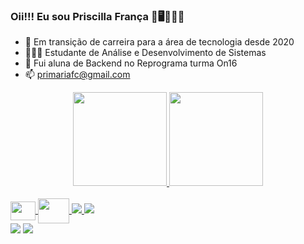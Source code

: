 ### Oii!!! Eu sou Priscilla França 👋🖥️🙋🏻‍♀️

 - 🚀 Em transição de carreira para a área de tecnologia desde 2020
 - 👩🏻‍💻 Estudante de Análise e Desenvolvimento de Sistemas
 - 🌱 Fui aluna de Backend no Reprograma turma On16
 - 📫 primariafc@gmail.com


<div align="center">
  <a href="https://linkedin.com/in/priscillamfcorreia">
  <img height="150em" src="https://github-readme-stats.vercel.app/api?username=priscilla05&show_icons=true&theme=moltack&include_all_commits=true&count_private=true"/>
  <img height="150em" src="https://github-readme-stats.vercel.app/api/top-langs/?username=priscilla05&layout=compact&langs_count=7&theme=moltack"/>
</div>
 <div style="display: inline_block"><br>
    <img align="center" height="30" width="40" <img src="https://cdn.jsdelivr.net/gh/devicons/devicon/icons/intellij/intellij-original.svg" />
    <img align="center" height="40" width="50" <img src="https://cdn.jsdelivr.net/gh/devicons/devicon/icons/java/java-original-wordmark.svg" />
   <img src="https://img.shields.io/badge/JavaScript-323330?style=for-the-badge&logo=javascript&logoColor=F7DF1E" />
  
   <img src="https://img.shields.io/badge/Node.js-43853D?style=for-the-badge&logo=node.js&logoColor=white" />
</div>  
  
   <div>
   <a href="https://linkedin.com/in/priscillamfcorreia"><img src="https://img.shields.io/badge/-LinkedIn-%230077B5?style=for-the-badge&logo=linkedin&logoColor=white"></a> 
      <a href= "https://www.instagram.com/pris.mfc/" target="_blank"><img src="https://img.shields.io/badge/-Instagram-%23E4405F?style=for-the-badge&logo=instagram&logoColor=white"></a>
     </div>
          
          
